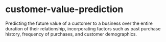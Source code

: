 # customer-value-prediction
Predicting the future value of a customer to a business over the entire duration of their relationship, incorporating factors such as past purchase history, frequency of purchases, and customer demographics.

